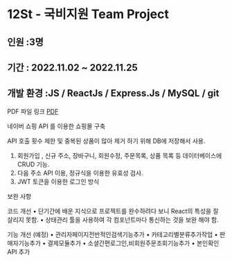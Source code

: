 # 12St  - 국비지원 Team Project 
인원 :3명 
---
기간 : 2022.11.02 ~ 2022.11.25
--
개발 환경 :JS / ReactJs    /  Express.Js   /   MySQL /  git
---

PDF 파일 링크 [PDF](https://useful-terrier-333.notion.site/12St-Team-Project-8a749eae4a914893ae10a476ea385a46)



네이버 쇼핑 API 를 이용한 쇼핑몰 구축

API 호출 횟수 제한 및 중복된 상품이 많아 제거 하기 위해 DB에 저장해서 사용.

1. 회원가입 , 신규 주소, 장바구니, 회원수정, 주문목록, 상품 목록 등 데이터베이스에 CRUD 기능.
2. 다음 주소 API 이용, 정규식을 이용한 유효성 검사.
3. JWT 토큰을 이용한 로그인 방식 


보완 사항

코드 개선 
• 단기간에 배운 지식으로 프로젝트를 완수하려다 보니 React의 특성을 잘 살리지 못함.
• 상태관리 툴을 사용하여 각 컴포넌트마다 통신하는 것을 보완 해야 함.

기능 개선 (예정)
• 관리자페이지전반적인검색기능추가
• 카테고리별분류추가작업
• 판매자기능추가
• 결제모듈추가
• 소셜간편로그인,비회원주문조회기능추가
• 본인확인API 추가
